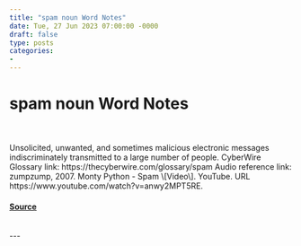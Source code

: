 ```yaml
---
title: "spam noun Word Notes"
date: Tue, 27 Jun 2023 07:00:00 -0000
draft: false
type: posts
categories: 
- 
---
```

# spam noun Word Notes

<br/>

<br/>
Unsolicited, unwanted, and sometimes malicious electronic messages indiscriminately transmitted to a large number of people. CyberWire Glossary link: https://thecyberwire.com/glossary/spam Audio reference link: zumpzump, 2007. Monty Python - Spam \[Video\]. YouTube. URL https://www.youtube.com/watch?v=anwy2MPT5RE.

#### [Source](https://thecyberwire.com/podcasts/word-notes/154/notes)

<br/>
---
